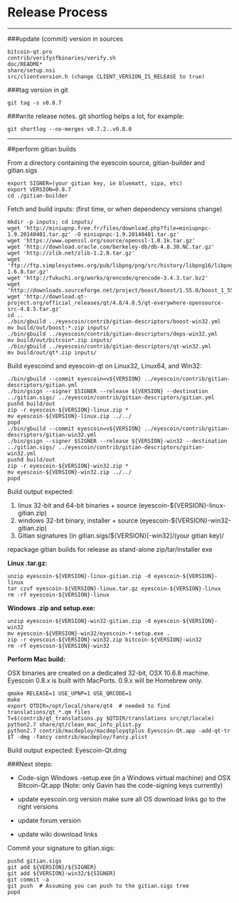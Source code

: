 Release Process
====================

* * *

###update (commit) version in sources


	bitcoin-qt.pro
	contrib/verifysfbinaries/verify.sh
	doc/README*
	share/setup.nsi
	src/clientversion.h (change CLIENT_VERSION_IS_RELEASE to true)

###tag version in git

	git tag -s v0.8.7

###write release notes. git shortlog helps a lot, for example:

	git shortlog --no-merges v0.7.2..v0.8.0

* * *

##perform gitian builds

 From a directory containing the eyescoin source, gitian-builder and gitian.sigs
  
	export SIGNER=(your gitian key, ie bluematt, sipa, etc)
	export VERSION=0.8.7
	cd ./gitian-builder

 Fetch and build inputs: (first time, or when dependency versions change)

	mkdir -p inputs; cd inputs/
	wget 'http://miniupnp.free.fr/files/download.php?file=miniupnpc-1.9.20140401.tar.gz' -O miniupnpc-1.9.20140401.tar.gz'
	wget 'https://www.openssl.org/source/openssl-1.0.1k.tar.gz'
	wget 'http://download.oracle.com/berkeley-db/db-4.8.30.NC.tar.gz'
	wget 'http://zlib.net/zlib-1.2.8.tar.gz'
	wget 'ftp://ftp.simplesystems.org/pub/libpng/png/src/history/libpng16/libpng-1.6.8.tar.gz'
	wget 'http://fukuchi.org/works/qrencode/qrencode-3.4.3.tar.bz2'
	wget 'http://downloads.sourceforge.net/project/boost/boost/1.55.0/boost_1_55_0.tar.bz2'
	wget 'http://download.qt-project.org/official_releases/qt/4.8/4.8.5/qt-everywhere-opensource-src-4.8.5.tar.gz'
	cd ..
	./bin/gbuild ../eyescoin/contrib/gitian-descriptors/boost-win32.yml
	mv build/out/boost-*.zip inputs/
	./bin/gbuild ../eyescoin/contrib/gitian-descriptors/deps-win32.yml
	mv build/out/bitcoin*.zip inputs/
	./bin/gbuild ../eyescoin/contrib/gitian-descriptors/qt-win32.yml
	mv build/out/qt*.zip inputs/

 Build eyescoind and eyescoin-qt on Linux32, Linux64, and Win32:
  
	./bin/gbuild --commit eyescoin=v${VERSION} ../eyescoin/contrib/gitian-descriptors/gitian.yml
	./bin/gsign --signer $SIGNER --release ${VERSION} --destination ../gitian.sigs/ ../eyescoin/contrib/gitian-descriptors/gitian.yml
	pushd build/out
	zip -r eyescoin-${VERSION}-linux.zip *
	mv eyescoin-${VERSION}-linux.zip ../../
	popd
	./bin/gbuild --commit eyescoin=v${VERSION} ../eyescoin/contrib/gitian-descriptors/gitian-win32.yml
	./bin/gsign --signer $SIGNER --release ${VERSION}-win32 --destination ../gitian.sigs/ ../eyescoin/contrib/gitian-descriptors/gitian-win32.yml
	pushd build/out
	zip -r eyescoin-${VERSION}-win32.zip *
	mv eyescoin-${VERSION}-win32.zip ../../
	popd

  Build output expected:

  1. linux 32-bit and 64-bit binaries + source (eyescoin-${VERSION}-linux-gitian.zip)
  2. windows 32-bit binary, installer + source (eyescoin-${VERSION}-win32-gitian.zip)
  3. Gitian signatures (in gitian.sigs/${VERSION}[-win32]/(your gitian key)/

repackage gitian builds for release as stand-alone zip/tar/installer exe

**Linux .tar.gz:**

	unzip eyescoin-${VERSION}-linux-gitian.zip -d eyescoin-${VERSION}-linux
	tar czvf eyescoin-${VERSION}-linux.tar.gz eyescoin-${VERSION}-linux
	rm -rf eyescoin-${VERSION}-linux

**Windows .zip and setup.exe:**

	unzip eyescoin-${VERSION}-win32-gitian.zip -d eyescoin-${VERSION}-win32
	mv eyescoin-${VERSION}-win32/eyescoin-*-setup.exe .
	zip -r eyescoin-${VERSION}-win32.zip bitcoin-${VERSION}-win32
	rm -rf eyescoin-${VERSION}-win32

**Perform Mac build:**

  OSX binaries are created on a dedicated 32-bit, OSX 10.6.8 machine.
  Eyescoin 0.8.x is built with MacPorts.  0.9.x will be Homebrew only.

	qmake RELEASE=1 USE_UPNP=1 USE_QRCODE=1
	make
	export QTDIR=/opt/local/share/qt4  # needed to find translations/qt_*.qm files
	T=$(contrib/qt_translations.py $QTDIR/translations src/qt/locale)
	python2.7 share/qt/clean_mac_info_plist.py
	python2.7 contrib/macdeploy/macdeployqtplus Eyescoin-Qt.app -add-qt-tr $T -dmg -fancy contrib/macdeploy/fancy.plist

 Build output expected: Eyescoin-Qt.dmg

###Next steps:

* Code-sign Windows -setup.exe (in a Windows virtual machine) and
  OSX Bitcoin-Qt.app (Note: only Gavin has the code-signing keys currently)

* update eyescoin.org version
  make sure all OS download links go to the right versions

* update forum version

* update wiki download links

Commit your signature to gitian.sigs:

	pushd gitian.sigs
	git add ${VERSION}/${SIGNER}
	git add ${VERSION}-win32/${SIGNER}
	git commit -a
	git push  # Assuming you can push to the gitian.sigs tree
	popd

